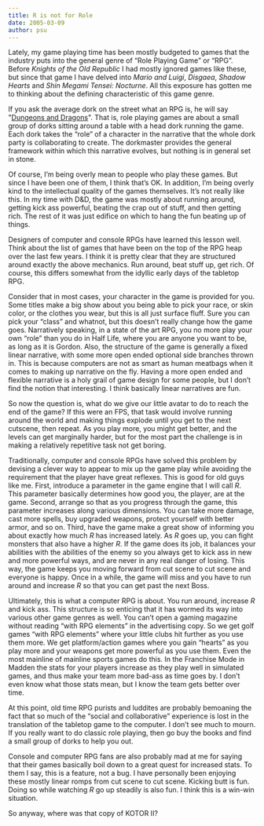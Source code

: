 ```yaml
---
title: R is not for Role
date: 2005-03-09
author: psu
---
```


<p>Lately, my game playing time has been mostly budgeted to games that the industry puts into the general genre of &#8220;Role Playing Game&#8221; or &#8220;RPG&#8221;. Before <em>Knights of the Old Republic</em> I had mostly ignored games like these, but since that game I have delved into <em>Mario and Luigi</em>, <em>Disgaea</em>,  <em>Shadow Hearts</em> and <em>Shin Megami Tensei: Nocturne</em>. All this exposure has gotten me to thinking about the defining characteristic of this game genre.<br />
<span id="more-325"></span></p>
<p>If you ask the average dork on the street what an RPG is, he will say "<a href="http://www.chick.com/reading/tracts/0046/0046_01.asp">Dungeons and Dragons</a>". That is, role playing games are about a small group of dorks sitting around a table with a head dork running the game. Each dork takes the &#8220;role&#8221; of a character in the narrative that the whole dork party is collaborating to create. The dorkmaster provides the general framework within which this narrative evolves, but nothing is in general set in stone.</p>
<p>Of course, I&#8217;m being overly mean to people who play these games. But since I have been one of them, I think that&#8217;s OK. In addition, I&#8217;m being overly kind to the intellectual quality of the games themselves.  It&#8217;s not really like this. In my time with D&#38;D, the game was mostly about running around, getting kick ass powerful, beating the crap out of stuff, and then getting rich. The rest of it was just edifice on which to hang the fun beating up of things.</p>
<p>Designers of computer and console RPGs have learned this lesson well. Think about the list of games that have been on the top of the RPG heap over the last few years. I think it is pretty clear that they are structured around exactly the above mechanics. Run around, beat stuff up, get rich. Of course, this differs somewhat from the idyllic early days of the tabletop RPG.</p>
<p>Consider that in most cases, your character in the game is provided for you. Some titles make a big show about you being able to pick your race, or skin color, or the clothes you wear, but this is all just surface fluff. Sure you can pick your &#8220;class&#8221; and whatnot, but this doesn&#8217;t really change how the game goes. Narratively speaking, in a state of the art RPG, you no more play your own &#8220;role&#8221; than you do in Half Life, where you are anyone you want to be, as long as it is Gordon. Also, the structure of the game is generally a fixed linear narrative, with some more open ended optional side branches thrown in. This is because computers are not as smart as human meatbags when it comes to making up narrative on the fly. Having a more open ended and flexible narrative is a holy grail of game design for some people, but I don&#8217;t find the notion that interesting. I think basically linear narratives are fun.</p>
<p>So now the question is, what do we give our little avatar to do to reach the end of the game? If this were an FPS, that task would involve running around the world and making things explode until you get to the next cutscene, then repeat.  As you play more, you might get better, and the levels can get marginally harder, but for the most part the challenge is in making a relatively repetitive task not get boring.</p>
<p>Traditionally, computer and console RPGs have solved this problem by devising a clever way to appear to mix up the game play while avoiding the requirement that the player have great reflexes. This is good for old guys like me. First, introduce a parameter in the game engine that I will call <em>R</em>. This parameter basically determines how good you, the player, are at the game. Second, arrange so that as you progress through the game, this parameter increases along various dimensions. You can take more damage, cast more spells, buy upgraded weapons, protect yourself with better armor, and so on. Third, have the game  make a great show of informing you about exactly how much <em>R</em> has increased lately. As <em>R</em> goes up, you can fight monsters that also have a higher <em>R</em>. If the game does its job, it balances your abilities with the abilities of the enemy so you always get to kick ass in new and more powerful ways, and are never in any real danger of losing. This way, the game keeps you moving forward from cut scene to cut scene and everyone is happy. Once in a while, the game will miss and you have to run around and increase  <em>R</em> so that you can get past the next Boss.</p>
<p>Ultimately, this is what a computer RPG is about. You run around, increase <em>R</em> and kick ass. This structure is so enticing that it has wormed its way into various other game genres as well. You can&#8217;t open a gaming magazine without reading &#8220;with RPG elements&#8221; in the advertising copy. So we get golf games &#8220;with RPG elements&#8221; where your little clubs hit further as you use them more. We get platform/action games where you gain &#8220;hearts&#8221; as you play more and your weapons get more powerful as you use them. Even the most mainline of mainline sports games do this. In the  Franchise Mode in Madden the stats for your players increase as they play well in simulated games, and thus make your team more bad-ass as time goes by. I don&#8217;t even know what those stats mean, but I know the team gets better over time.</p>
<p>At this point, old time RPG purists and luddites are probably bemoaning the fact that so much of the &#8220;social and collaborative&#8221; experience is lost in the translation of the tabletop game to the computer. I don&#8217;t see much to mourn. If you really want to do classic role playing, then go buy the books and find a small group of dorks to help you out.</p>
<p>Console and computer RPG fans are also probably mad at me for saying that their games basically boil down to a great quest for increased stats. To them I say, this is a feature, not a bug. I have personally been enjoying these mostly linear romps from cut scene to cut scene. Kicking butt is fun. Doing so while watching <em>R</em> go up steadily is also fun. I think this is a win-win situation.</p>
<p>So anyway, where was that copy of KOTOR II?</p>
